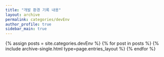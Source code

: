 ```yaml
---
title: "개발 환경 기록 내용"
layout: archive
permalink: categories/devEnv
author_profile: true
sidebar_main: true
---
```


{% assign posts = site.categories.devEnv %}
{% for post in posts %} {% include archive-single.html type=page.entries_layout %} {% endfor %}
